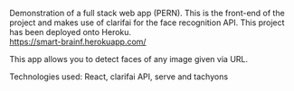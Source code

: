 Demonstration of a full stack web app (PERN). This is the front-end of the project and makes use of clarifai for the face recognition API. This project has been deployed onto Heroku. <br>
https://smart-brainf.herokuapp.com/

This app allows you to detect faces of any image given via URL.

Technologies used: React, clarifai API, serve and tachyons
